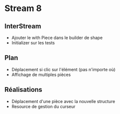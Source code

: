 # Stream 8

## InterStream
* Ajouter le with Piece dans le builder de shape
* Initializer sur les tests

## Plan
* Déplacement si clic sur l'élément (pas n'importe où)
* Affichage de multiples pièces

## Réalisations
* Déplacement d'une pièce avec la nouvelle structure
* Resource de gestion du curseur
